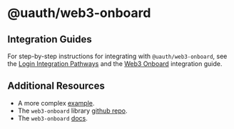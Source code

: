 # @uauth/web3-onboard

## Integration Guides

For step-by-step instructions for integrating with `@uauth/web3-onboard`, see the [Login Integration Pathways](https://docs.unstoppabledomains.com/login-with-unstoppable/get-started-login/integration-pathways/) and the [Web3 Onboard](https://docs.unstoppabledomains.com/login-with-unstoppable/login-integration-guides/web3-onboard-guide/) integration guide.

## Additional Resources

- A more complex [example](../../examples/web3-onboard/README.md).
- The `web3-onboard` library [github repo](https://github.com/blocknative/web3-onboard).
- The `web3-onboard` [docs](https://docs.blocknative.com/onboard).